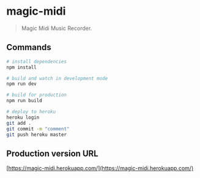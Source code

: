 # magic-midi

> Magic Midi Music Recorder.

## Commands

```bash
# install dependencies
npm install

# build and watch in development mode
npm run dev

# build for production
npm run build

# deploy to heroku
heroku login
git add .
git commit -m "comment"
git push heroku master
```

## Production version URL
[https://magic-midi.herokuapp.com/](https://magic-midi.herokuapp.com/)
